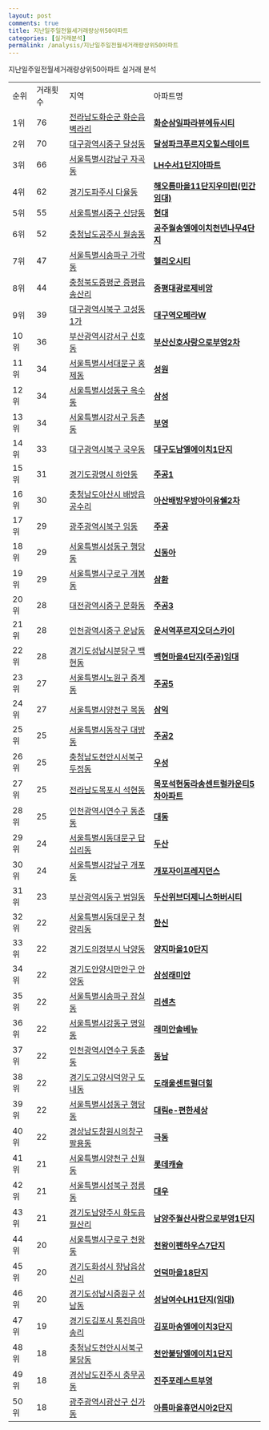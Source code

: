 ```yaml
---
layout: post
comments: true
title: 지난일주일전월세거래량상위50아파트
categories: [실거래분석]
permalink: /analysis/지난일주일전월세거래량상위50아파트
---
```


지난일주일전월세거래량상위50아파트 실거래 분석

<table>
  <tr>
    <td>순위</td>
    <td>거래횟수</td>
    <td>지역</td>
    <td>아파트명</td>
  </tr>

  <tr>
    <td>1위</td>
    <td>76</td>
    <td><a href="/apt/전라남도화순군화순읍벽라리">전라남도화순군 화순읍벽라리</a></td>
    <td colspan="4" style="font-weight: bold;"><a href="/apt/전라남도화순군화순읍벽라리화순삼일파라뷰에듀시티">화순삼일파라뷰에듀시티</a></td>
  </tr>

  <tr>
    <td>2위</td>
    <td>70</td>
    <td><a href="/apt/대구광역시중구달성동">대구광역시중구 달성동</a></td>
    <td colspan="4" style="font-weight: bold;"><a href="/apt/대구광역시중구달성동달성파크푸르지오힐스테이트">달성파크푸르지오힐스테이트</a></td>
  </tr>

  <tr>
    <td>3위</td>
    <td>66</td>
    <td><a href="/apt/서울특별시강남구자곡동">서울특별시강남구 자곡동</a></td>
    <td colspan="4" style="font-weight: bold;"><a href="/apt/서울특별시강남구자곡동LH수서1단지아파트">LH수서1단지아파트</a></td>
  </tr>

  <tr>
    <td>4위</td>
    <td>62</td>
    <td><a href="/apt/경기도파주시다율동">경기도파주시 다율동</a></td>
    <td colspan="4" style="font-weight: bold;"><a href="/apt/경기도파주시다율동해오름마을11단지우미린(민간임대)">해오름마을11단지우미린(민간임대)</a></td>
  </tr>

  <tr>
    <td>5위</td>
    <td>55</td>
    <td><a href="/apt/서울특별시중구신당동">서울특별시중구 신당동</a></td>
    <td colspan="4" style="font-weight: bold;"><a href="/apt/서울특별시중구신당동현대">현대</a></td>
  </tr>

  <tr>
    <td>6위</td>
    <td>52</td>
    <td><a href="/apt/충청남도공주시월송동">충청남도공주시 월송동</a></td>
    <td colspan="4" style="font-weight: bold;"><a href="/apt/충청남도공주시월송동공주월송엘에이치천년나무4단지">공주월송엘에이치천년나무4단지</a></td>
  </tr>

  <tr>
    <td>7위</td>
    <td>47</td>
    <td><a href="/apt/서울특별시송파구가락동">서울특별시송파구 가락동</a></td>
    <td colspan="4" style="font-weight: bold;"><a href="/apt/서울특별시송파구가락동헬리오시티">헬리오시티</a></td>
  </tr>

  <tr>
    <td>8위</td>
    <td>44</td>
    <td><a href="/apt/충청북도증평군증평읍송산리">충청북도증평군 증평읍송산리</a></td>
    <td colspan="4" style="font-weight: bold;"><a href="/apt/충청북도증평군증평읍송산리증평대광로제비앙">증평대광로제비앙</a></td>
  </tr>

  <tr>
    <td>9위</td>
    <td>39</td>
    <td><a href="/apt/대구광역시북구고성동1가">대구광역시북구 고성동1가</a></td>
    <td colspan="4" style="font-weight: bold;"><a href="/apt/대구광역시북구고성동1가대구역오페라W">대구역오페라W</a></td>
  </tr>

  <tr>
    <td>10위</td>
    <td>36</td>
    <td><a href="/apt/부산광역시강서구신호동">부산광역시강서구 신호동</a></td>
    <td colspan="4" style="font-weight: bold;"><a href="/apt/부산광역시강서구신호동부산신호사랑으로부영2차">부산신호사랑으로부영2차</a></td>
  </tr>

  <tr>
    <td>11위</td>
    <td>34</td>
    <td><a href="/apt/서울특별시서대문구홍제동">서울특별시서대문구 홍제동</a></td>
    <td colspan="4" style="font-weight: bold;"><a href="/apt/서울특별시서대문구홍제동성원">성원</a></td>
  </tr>

  <tr>
    <td>12위</td>
    <td>34</td>
    <td><a href="/apt/서울특별시성동구옥수동">서울특별시성동구 옥수동</a></td>
    <td colspan="4" style="font-weight: bold;"><a href="/apt/서울특별시성동구옥수동삼성">삼성</a></td>
  </tr>

  <tr>
    <td>13위</td>
    <td>34</td>
    <td><a href="/apt/서울특별시강서구등촌동">서울특별시강서구 등촌동</a></td>
    <td colspan="4" style="font-weight: bold;"><a href="/apt/서울특별시강서구등촌동부영">부영</a></td>
  </tr>

  <tr>
    <td>14위</td>
    <td>33</td>
    <td><a href="/apt/대구광역시북구국우동">대구광역시북구 국우동</a></td>
    <td colspan="4" style="font-weight: bold;"><a href="/apt/대구광역시북구국우동대구도남엘에이치1단지">대구도남엘에이치1단지</a></td>
  </tr>

  <tr>
    <td>15위</td>
    <td>31</td>
    <td><a href="/apt/경기도광명시하안동">경기도광명시 하안동</a></td>
    <td colspan="4" style="font-weight: bold;"><a href="/apt/경기도광명시하안동주공1">주공1</a></td>
  </tr>

  <tr>
    <td>16위</td>
    <td>30</td>
    <td><a href="/apt/충청남도아산시배방읍공수리">충청남도아산시 배방읍공수리</a></td>
    <td colspan="4" style="font-weight: bold;"><a href="/apt/충청남도아산시배방읍공수리아산배방우방아이유쉘2차">아산배방우방아이유쉘2차</a></td>
  </tr>

  <tr>
    <td>17위</td>
    <td>29</td>
    <td><a href="/apt/광주광역시북구임동">광주광역시북구 임동</a></td>
    <td colspan="4" style="font-weight: bold;"><a href="/apt/광주광역시북구임동주공">주공</a></td>
  </tr>

  <tr>
    <td>18위</td>
    <td>29</td>
    <td><a href="/apt/서울특별시성동구행당동">서울특별시성동구 행당동</a></td>
    <td colspan="4" style="font-weight: bold;"><a href="/apt/서울특별시성동구행당동신동아">신동아</a></td>
  </tr>

  <tr>
    <td>19위</td>
    <td>29</td>
    <td><a href="/apt/서울특별시구로구개봉동">서울특별시구로구 개봉동</a></td>
    <td colspan="4" style="font-weight: bold;"><a href="/apt/서울특별시구로구개봉동삼환">삼환</a></td>
  </tr>

  <tr>
    <td>20위</td>
    <td>28</td>
    <td><a href="/apt/대전광역시중구문화동">대전광역시중구 문화동</a></td>
    <td colspan="4" style="font-weight: bold;"><a href="/apt/대전광역시중구문화동주공3">주공3</a></td>
  </tr>

  <tr>
    <td>21위</td>
    <td>28</td>
    <td><a href="/apt/인천광역시중구운남동">인천광역시중구 운남동</a></td>
    <td colspan="4" style="font-weight: bold;"><a href="/apt/인천광역시중구운남동운서역푸르지오더스카이">운서역푸르지오더스카이</a></td>
  </tr>

  <tr>
    <td>22위</td>
    <td>28</td>
    <td><a href="/apt/경기도성남시분당구백현동">경기도성남시분당구 백현동</a></td>
    <td colspan="4" style="font-weight: bold;"><a href="/apt/경기도성남시분당구백현동백현마을4단지(주공)임대">백현마을4단지(주공)임대</a></td>
  </tr>

  <tr>
    <td>23위</td>
    <td>27</td>
    <td><a href="/apt/서울특별시노원구중계동">서울특별시노원구 중계동</a></td>
    <td colspan="4" style="font-weight: bold;"><a href="/apt/서울특별시노원구중계동주공5">주공5</a></td>
  </tr>

  <tr>
    <td>24위</td>
    <td>27</td>
    <td><a href="/apt/서울특별시양천구목동">서울특별시양천구 목동</a></td>
    <td colspan="4" style="font-weight: bold;"><a href="/apt/서울특별시양천구목동삼익">삼익</a></td>
  </tr>

  <tr>
    <td>25위</td>
    <td>25</td>
    <td><a href="/apt/서울특별시동작구대방동">서울특별시동작구 대방동</a></td>
    <td colspan="4" style="font-weight: bold;"><a href="/apt/서울특별시동작구대방동주공2">주공2</a></td>
  </tr>

  <tr>
    <td>26위</td>
    <td>25</td>
    <td><a href="/apt/충청남도천안시서북구두정동">충청남도천안시서북구 두정동</a></td>
    <td colspan="4" style="font-weight: bold;"><a href="/apt/충청남도천안시서북구두정동우성">우성</a></td>
  </tr>

  <tr>
    <td>27위</td>
    <td>25</td>
    <td><a href="/apt/전라남도목포시석현동">전라남도목포시 석현동</a></td>
    <td colspan="4" style="font-weight: bold;"><a href="/apt/전라남도목포시석현동목포석현동라송센트럴카운티5차아파트">목포석현동라송센트럴카운티5차아파트</a></td>
  </tr>

  <tr>
    <td>28위</td>
    <td>25</td>
    <td><a href="/apt/인천광역시연수구동춘동">인천광역시연수구 동춘동</a></td>
    <td colspan="4" style="font-weight: bold;"><a href="/apt/인천광역시연수구동춘동대동">대동</a></td>
  </tr>

  <tr>
    <td>29위</td>
    <td>24</td>
    <td><a href="/apt/서울특별시동대문구답십리동">서울특별시동대문구 답십리동</a></td>
    <td colspan="4" style="font-weight: bold;"><a href="/apt/서울특별시동대문구답십리동두산">두산</a></td>
  </tr>

  <tr>
    <td>30위</td>
    <td>24</td>
    <td><a href="/apt/서울특별시강남구개포동">서울특별시강남구 개포동</a></td>
    <td colspan="4" style="font-weight: bold;"><a href="/apt/서울특별시강남구개포동개포자이프레지던스">개포자이프레지던스</a></td>
  </tr>

  <tr>
    <td>31위</td>
    <td>23</td>
    <td><a href="/apt/부산광역시동구범일동">부산광역시동구 범일동</a></td>
    <td colspan="4" style="font-weight: bold;"><a href="/apt/부산광역시동구범일동두산위브더제니스하버시티">두산위브더제니스하버시티</a></td>
  </tr>

  <tr>
    <td>32위</td>
    <td>22</td>
    <td><a href="/apt/서울특별시동대문구청량리동">서울특별시동대문구 청량리동</a></td>
    <td colspan="4" style="font-weight: bold;"><a href="/apt/서울특별시동대문구청량리동한신">한신</a></td>
  </tr>

  <tr>
    <td>33위</td>
    <td>22</td>
    <td><a href="/apt/경기도의정부시낙양동">경기도의정부시 낙양동</a></td>
    <td colspan="4" style="font-weight: bold;"><a href="/apt/경기도의정부시낙양동양지마을10단지">양지마을10단지</a></td>
  </tr>

  <tr>
    <td>34위</td>
    <td>22</td>
    <td><a href="/apt/경기도안양시만안구안양동">경기도안양시만안구 안양동</a></td>
    <td colspan="4" style="font-weight: bold;"><a href="/apt/경기도안양시만안구안양동삼성래미안">삼성래미안</a></td>
  </tr>

  <tr>
    <td>35위</td>
    <td>22</td>
    <td><a href="/apt/서울특별시송파구잠실동">서울특별시송파구 잠실동</a></td>
    <td colspan="4" style="font-weight: bold;"><a href="/apt/서울특별시송파구잠실동리센츠">리센츠</a></td>
  </tr>

  <tr>
    <td>36위</td>
    <td>22</td>
    <td><a href="/apt/서울특별시강동구명일동">서울특별시강동구 명일동</a></td>
    <td colspan="4" style="font-weight: bold;"><a href="/apt/서울특별시강동구명일동래미안솔베뉴">래미안솔베뉴</a></td>
  </tr>

  <tr>
    <td>37위</td>
    <td>22</td>
    <td><a href="/apt/인천광역시연수구동춘동">인천광역시연수구 동춘동</a></td>
    <td colspan="4" style="font-weight: bold;"><a href="/apt/인천광역시연수구동춘동동남">동남</a></td>
  </tr>

  <tr>
    <td>38위</td>
    <td>22</td>
    <td><a href="/apt/경기도고양시덕양구도내동">경기도고양시덕양구 도내동</a></td>
    <td colspan="4" style="font-weight: bold;"><a href="/apt/경기도고양시덕양구도내동도래울센트럴더힐">도래울센트럴더힐</a></td>
  </tr>

  <tr>
    <td>39위</td>
    <td>22</td>
    <td><a href="/apt/서울특별시성동구행당동">서울특별시성동구 행당동</a></td>
    <td colspan="4" style="font-weight: bold;"><a href="/apt/서울특별시성동구행당동대림e-편한세상">대림e-편한세상</a></td>
  </tr>

  <tr>
    <td>40위</td>
    <td>22</td>
    <td><a href="/apt/경상남도창원시의창구팔용동">경상남도창원시의창구 팔용동</a></td>
    <td colspan="4" style="font-weight: bold;"><a href="/apt/경상남도창원시의창구팔용동극동">극동</a></td>
  </tr>

  <tr>
    <td>41위</td>
    <td>21</td>
    <td><a href="/apt/서울특별시양천구신월동">서울특별시양천구 신월동</a></td>
    <td colspan="4" style="font-weight: bold;"><a href="/apt/서울특별시양천구신월동롯데캐슬">롯데캐슬</a></td>
  </tr>

  <tr>
    <td>42위</td>
    <td>21</td>
    <td><a href="/apt/서울특별시성북구정릉동">서울특별시성북구 정릉동</a></td>
    <td colspan="4" style="font-weight: bold;"><a href="/apt/서울특별시성북구정릉동대우">대우</a></td>
  </tr>

  <tr>
    <td>43위</td>
    <td>21</td>
    <td><a href="/apt/경기도남양주시화도읍월산리">경기도남양주시 화도읍월산리</a></td>
    <td colspan="4" style="font-weight: bold;"><a href="/apt/경기도남양주시화도읍월산리남양주월산사랑으로부영1단지">남양주월산사랑으로부영1단지</a></td>
  </tr>

  <tr>
    <td>44위</td>
    <td>20</td>
    <td><a href="/apt/서울특별시구로구천왕동">서울특별시구로구 천왕동</a></td>
    <td colspan="4" style="font-weight: bold;"><a href="/apt/서울특별시구로구천왕동천왕이펜하우스7단지">천왕이펜하우스7단지</a></td>
  </tr>

  <tr>
    <td>45위</td>
    <td>20</td>
    <td><a href="/apt/경기도화성시향남읍상신리">경기도화성시 향남읍상신리</a></td>
    <td colspan="4" style="font-weight: bold;"><a href="/apt/경기도화성시향남읍상신리언덕마을18단지">언덕마을18단지</a></td>
  </tr>

  <tr>
    <td>46위</td>
    <td>20</td>
    <td><a href="/apt/경기도성남시중원구성남동">경기도성남시중원구 성남동</a></td>
    <td colspan="4" style="font-weight: bold;"><a href="/apt/경기도성남시중원구성남동성남여수LH1단지(임대)">성남여수LH1단지(임대)</a></td>
  </tr>

  <tr>
    <td>47위</td>
    <td>19</td>
    <td><a href="/apt/경기도김포시통진읍마송리">경기도김포시 통진읍마송리</a></td>
    <td colspan="4" style="font-weight: bold;"><a href="/apt/경기도김포시통진읍마송리김포마송엘에이치3단지">김포마송엘에이치3단지</a></td>
  </tr>

  <tr>
    <td>48위</td>
    <td>18</td>
    <td><a href="/apt/충청남도천안시서북구불당동">충청남도천안시서북구 불당동</a></td>
    <td colspan="4" style="font-weight: bold;"><a href="/apt/충청남도천안시서북구불당동천안불당엘에이치1단지">천안불당엘에이치1단지</a></td>
  </tr>

  <tr>
    <td>49위</td>
    <td>18</td>
    <td><a href="/apt/경상남도진주시충무공동">경상남도진주시 충무공동</a></td>
    <td colspan="4" style="font-weight: bold;"><a href="/apt/경상남도진주시충무공동진주포레스트부영">진주포레스트부영</a></td>
  </tr>

  <tr>
    <td>50위</td>
    <td>18</td>
    <td><a href="/apt/광주광역시광산구신가동">광주광역시광산구 신가동</a></td>
    <td colspan="4" style="font-weight: bold;"><a href="/apt/광주광역시광산구신가동아름마을휴먼시아2단지">아름마을휴먼시아2단지</a></td>
  </tr>

</table>
